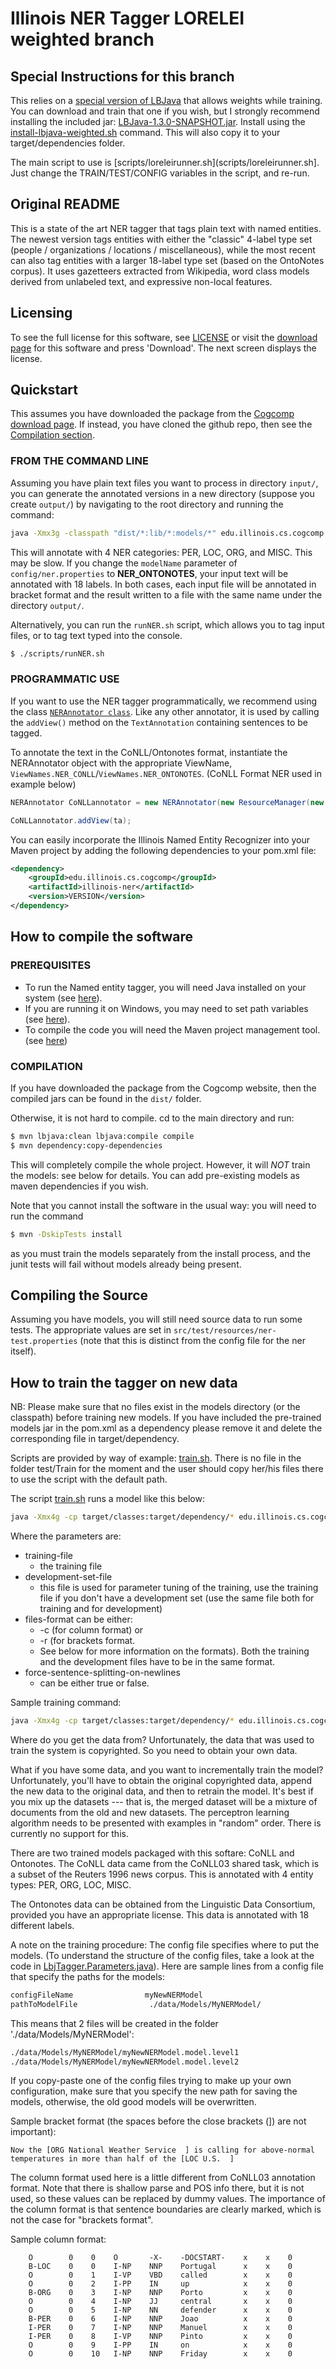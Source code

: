 Illinois NER Tagger LORELEI weighted branch
============================================

## Special Instructions for this branch

This relies on a [special version of LBJava](https://github.com/mayhewsw/lbjava/tree/weighted) that allows weights while training. You can download and train that one if you wish, but I strongly recommend installing the included jar: [LBJava-1.3.0-SNAPSHOT.jar](lib/LBJava-1.3.0-SNAPSHOT.jar). Install using the [install-lbjava-weighted.sh](install-lbjava-weighted.sh) command. This will also copy it to your target/dependencies folder.

The main script to use is [scripts/loreleirunner.sh](scripts/loreleirunner.sh]. Just change the TRAIN/TEST/CONFIG variables in the script, and re-run. 


## Original README

This is a state of the art NER tagger that tags plain text with named entities. 
The newest version tags entities with either the "classic" 4-label type set 
(people / organizations / locations / miscellaneous), while the most recent can also tag entities with a larger 
18-label type set (based on the OntoNotes corpus). It uses gazetteers extracted from Wikipedia, word class models 
derived from unlabeled text, and expressive non-local features.

## Licensing
To see the full license for this software, see [LICENSE](../master/LICENSE) or visit the [download page](http://cogcomp.cs.illinois.edu/page/software_view/NETagger) for this software
and press 'Download'. The next screen displays the license. 


## Quickstart

This assumes you have downloaded the package from the [Cogcomp download page](http://cogcomp.cs.illinois.edu/page/software_view/NETagger). If instead, you have cloned the github repo, then see the [Compilation section](#how-to-compile-the-software).

### FROM THE COMMAND LINE

Assuming you have plain text files you want to process in directory `input/`, you can generate the annotated versions
in a new directory (suppose you create `output/`) by navigating to the root directory and running the command:

```bash
java -Xmx3g -classpath "dist/*:lib/*:models/*" edu.illinois.cs.cogcomp.ner.NerTagger -annotate input output config/ner.properties"
```

This will annotate with 4 NER categories: PER, LOC, ORG, and MISC. This may be slow. If you change the `modelName` parameter
of `config/ner.properties` to **NER_ONTONOTES**, your input text will be annotated with 18 labels. In both cases, 
each input file will be annotated in bracket format and the result written to a file with the same name 
under the directory `output/`.

Alternatively, you can run the `runNER.sh` script, which allows you to tag input files, or to tag text typed into the console.

```bash
$ ./scripts/runNER.sh
```

### PROGRAMMATIC USE

If you want to use the NER tagger programmatically, we recommend
using the class [`NERAnnotator class`](src/main/java/edu/illinois/cs/cogcomp/ner/NERAnnotator.java). Like any other annotator, it is used by calling the `addView()` method on the `TextAnnotation` containing sentences to be tagged.

To annotate the text in the CoNLL/Ontonotes format, instantiate the NERAnnotator object with the appropriate ViewName, `ViewNames.NER_CONLL`/`ViewNames.NER_ONTONOTES`. (CoNLL Format NER used in example below)

```java
NERAnnotator CoNLLannotator = new NERAnnotator(new ResourceManager(new Properties()), ViewNames.NER_CONLL);

CoNLLannotator.addView(ta);											
```

You can easily incorporate the Illinois Named Entity Recognizer into
your Maven project by adding the following dependencies to your pom.xml file:

```xml
<dependency>
    <groupId>edu.illinois.cs.cogcomp</groupId>
    <artifactId>illinois-ner</artifactId>
    <version>VERSION</version>
</dependency>
```

## How to compile the software

### PREREQUISITES

- To run the Named entity tagger, you will need Java installed on your
system (see [here](https://www.java.com/en/download/help/download_options.xml)).
- If you are running it on Windows, you may need to set path variables 
(see [here](http://docs.oracle.com/javase/tutorial/essential/environment/paths.html)).
- To compile the code you will need the Maven project management tool. 
(see [here](http://maven.apache.org/download.cgi))

### COMPILATION

If you have downloaded the package from the Cogcomp website, then the compiled jars can be found in the `dist/` folder.

Otherwise, it is not hard to compile. cd to the main directory
and run: 
```bash
$ mvn lbjava:clean lbjava:compile compile 
$ mvn dependency:copy-dependencies
```

This will completely compile the whole project. However, it will *NOT*
train the models: see below for details. You can add pre-existing
models as maven dependencies if you wish.

Note that you cannot install the software in the usual way: you will
need to run the command
```bash
$ mvn -DskipTests install
```
as you must train the models separately from the install process, and the
junit tests will fail without models already being present.  


## Compiling the Source
Assuming you have models, you will still need source data to run some tests.
The appropriate values are set in ```src/test/resources/ner-test.properties```
(note that this is distinct from the config file for the ner itself). 



## How to train the tagger on new data

NB: Please make sure that no files exist in the models directory (or the classpath)
    before training new models. If you have included the pre-trained models jar in
    the pom.xml as a dependency please remove it and delete the corresponding file in
    target/dependency.

Scripts are provided by way of example: [train.sh](scripts/train.sh). There is no file in the folder test/Train for the moment and the user should copy her/his files there to use the script with the default path.

The script [train.sh](scripts/train.sh) runs a model like this below:

```bash
java -Xmx4g -cp target/classes:target/dependency/* edu.illinois.cs.cogcomp.ner.NerTagger -train <training-file> -test  <development-set-file> <files-format> <force-sentence-splitting-on-newlines> <config-file>
```

Where the parameters are:

- training-file 
    - the training file
- development-set-file 
    - this file is used for parameter tuning of the training, use the training file if you don't have a development set (use the same file both for training and for development)
 - files-format can be either:
     - -c (for column format) or 
     - -r (for brackets format. 
    - See below for more information on the formats). Both the training and the development files have to be in the same format.
- force-sentence-splitting-on-newlines
    - can be either true or false.

Sample training command:
```bash
java -Xmx4g -cp target/classes:target/dependency/* edu.illinois.cs.cogcomp.ner.NerTagger -train Data/GoldData/Reuters/train.brackets.gold -test  Data/GoldData/Reuters/test.brackets.gold -r true Config/allLayer1.config
```
Where do you get the data from? Unfortunately, the data that was used to train 
the system is copyrighted. So you need to obtain your own data.

What if you have some data, and you want to incrementally train the model? 
Unfortunately, you'll have to obtain the original copyrighted data, append the 
new data to the original data, and then to retrain the model. It's best if you mix
up the datasets --- that is, the merged dataset will be a mixture of documents 
from the old and new datasets. The perceptron learning algorithm needs to 
be presented with examples in "random" order. There is currently no support 
for this.

There are two trained models packaged with this softare: CoNLL and Ontonotes. The 
CoNLL data came from the CoNLL03 shared task, which is a subset of the Reuters
1996 news corpus. This is annotated with 4 entity types: PER, ORG, LOC, MISC.

The Ontonotes data can be obtained from the Linguistic Data Consortium, provided
you have an appropriate license. This data is annotated with 18 different labels.

A note on the training procedure:
The config file specifies where to put the models. (To understand the structure 
of the config files, take a look at the code in [LbjTagger.Parameters.java](src/main/java/edu/illinois/cs/cogcomp/ner/LbjTagger/Parameters.java)). Here are sample lines from a config file that 
specify the paths for the models:

```bash
configFileName                myNewNERModel
pathToModelFile                ./data/Models/MyNERModel/
```

This means that 2 files will be created in the folder './data/Models/MyNERModel':

```bash
./data/Models/MyNERModel/myNewNERModel.model.level1
./data/Models/MyNERModel/myNewNERModel.model.level2
```
    
If you copy-paste one of the config files trying to make up your own configuration, 
make sure that you specify the new path for saving the models, otherwise, the 
old good models will be overwritten.

Sample bracket format (the spaces before the close brackets (]) are not important):

    Now the [ORG National Weather Service  ] is calling for above-normal temperatures in more than half of the [LOC U.S.  ] 

The column format used here is a little different from CoNLL03
annotation format. Note that there is shallow parse and POS info there, 
but it is not used, so these values can be replaced by dummy values. The 
importance of the column format is that sentence boundaries are clearly 
marked, which is not the case for "brackets format".

Sample column format:
```
    O        0    0    O       -X-    -DOCSTART-    x    x    0
    B-LOC    0    0    I-NP    NNP    Portugal      x    x    0
    O        0    1    I-VP    VBD    called        x    x    0
    O        0    2    I-PP    IN     up            x    x    0
    B-ORG    0    3    I-NP    NNP    Porto         x    x    0
    O        0    4    I-NP    JJ     central       x    x    0
    O        0    5    I-NP    NN     defender      x    x    0
    B-PER    0    6    I-NP    NNP    Joao          x    x    0
    I-PER    0    7    I-NP    NNP    Manuel        x    x    0
    I-PER    0    8    I-VP    NNP    Pinto         x    x    0
    O        0    9    I-PP    IN     on            x    x    0
    O        0    10   I-NP    NNP    Friday        x    x    0
```

